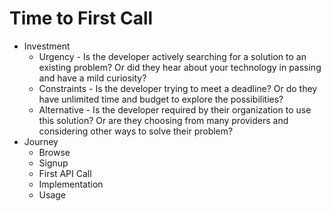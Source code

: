 # Time to First Call

- Investment
    - Urgency - Is the developer actively searching for a solution to an existing problem? Or did they hear about your technology in passing and have a mild curiosity?
    - Constraints - Is the developer trying to meet a deadline? Or do they have unlimited time and budget to explore the possibilities?
    - Alternative -  Is the developer required by their organization to use this solution? Or are they choosing from many providers and considering other ways to solve their problem?
- Journey
    - Browse
    - Signup
    - First API Call
    - Implementation
    - Usage
